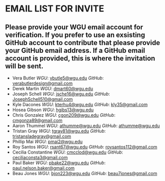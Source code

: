 # EMAIL LIST FOR INVITE
## Please provide your WGU email account for verification.  If you prefer to use an exsisting GitHub account to contribute that please provide your GitHub email address. If a GitHub email account is provided, this is where the invitation will be sent. 
* Vera Butler *WGU*: vbutle5@wgu.edu *GitHub*: verabutlerdesign@gmail.com 
* Derek Martin *WGU*: dmart60@wgu.edu
* Joseph Schell *WGU*: jsche16@wgu.edu *GitHub*: JosephSchell510@gmail.com
* Kyle Dacones *WGU*: kterhu4@wgu.edu *GitHub*: kly35@gmail.com
* Hosea Gibson *WGU*: hgibs13@wgu.edu
* Chris Gonzalez *WGU*: cgon209@wgu.edu *GitHub*: cmgonza89@gmail.com
* Aaron Thummel *WGU*: athumme@wgu.edu *GitHub*: athumme@wgu.edu
* Tristan Gray *WGU*: tgray81@wgu.edu *GitHub*: tristansladegray@gmail.com
* Phillip Mai *WGU*: pmai2@wgu.edu
* Roy Santos *WGU*: rsant67@wgu.edu *GitHub*: roysantos112@gmail.com
* Cecilia Constantine *WGU*: cmcclod@wgu.edu *GitHub*: ceciliaconsta3@gmail.com
* Paul Baker *WGU*: pbake22@wgu.edu *GitHub*: paul.nelson.baker@gmail.com
* Beau Jones *WGU*: bjon223@wgu.edu *GitHub*: beau7jones@gmail.com
